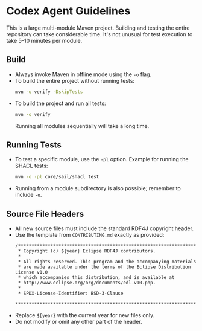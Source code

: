 # Codex Agent Guidelines

This is a large multi-module Maven project. Building and testing the entire repository can take considerable time. It's not unusual for test execution to take 5–10 minutes per module.

## Build
- Always invoke Maven in offline mode using the `-o` flag.
- To build the entire project without running tests:
  ```bash
  mvn -o verify -DskipTests
  ```
- To build the project and run all tests:
  ```bash
  mvn -o verify
  ```
  Running all modules sequentially will take a long time.

## Running Tests
- To test a specific module, use the `-pl` option. Example for running the SHACL tests:
  ```bash
  mvn -o -pl core/sail/shacl test
  ```
- Running from a module subdirectory is also possible; remember to include `-o`.

## Source File Headers
- All new source files must include the standard RDF4J copyright header.
- Use the template from `CONTRIBUTING.md` exactly as provided:
  ```
  /*******************************************************************************
   * Copyright (c) ${year} Eclipse RDF4J contributors.
   *
   * All rights reserved. This program and the accompanying materials
   * are made available under the terms of the Eclipse Distribution License v1.0
   * which accompanies this distribution, and is available at
   * http://www.eclipse.org/org/documents/edl-v10.php.
   *
   * SPDX-License-Identifier: BSD-3-Clause
   *******************************************************************************/
  ```
- Replace `${year}` with the current year for new files only.
- Do not modify or omit any other part of the header.
